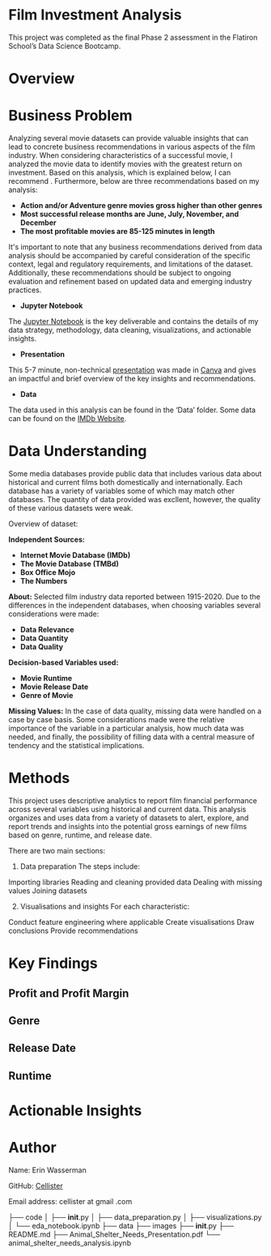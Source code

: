 # Film Investment Analysis

This project was completed as the final Phase 2 assessment in the Flatiron School’s Data Science Bootcamp.

# Overview



# Business Problem

Analyzing several movie datasets can provide valuable insights that can lead to concrete business recommendations in various aspects of the film industry. When considering characteristics of a successful movie, I analyzed the movie data to identify movies with the greatest return on investment. Based on this analysis, which is explained below, I can recommend . Furthermore, below are three recommendations based on my analysis:

* **Action and/or Adventure genre movies gross higher than other genres**
* **Most successful release months are June, July, November, and December**
* **The most profitable movies are 85-125 minutes in length**

It's important to note that any business recommendations derived from data analysis should be accompanied by careful consideration of the specific context, legal and regulatory requirements, and limitations of the dataset. Additionally, these recommendations should be subject to ongoing evaluation and refinement based on updated data and emerging industry practices.

* **Jupyter Notebook**

The [Jupyter Notebook](https://github.com/cellister/Film-Investment-Analysis-Project/blob/main/Film%20Investment%20Analysis%20Notebook.ipynb) is the key deliverable and contains the details of my data strategy, methodology, data cleaning, visualizations, and actionable insights.

* **Presentation**

This 5-7 minute, non-technical [presentation](...) was made in [Canva](https://www.canva.com/design/DAFzlcctuzo/YpMIvURJO6cI7aveTLrNDA/edit?utm_content=DAFzlcctuzo&utm_campaign=designshare&utm_medium=link2&utm_source=sharebutton) and gives an impactful and brief overview of the key insights and recommendations. 

* **Data**

The data used in this analysis can be found in the ‘Data’ folder. Some data can be found on the [IMDb Website](https://developer.imdb.com/non-commercial-datasets/).


# Data Understanding

Some media databases provide public data that includes various data about historical and current films both domestically and internationally. Each database has a variety of variables some of which may match other databases. The quantity of data provided was excllent, however, the quality of these various datasets were weak.  

Overview of dataset:

   **Independent Sources:** 
   * **Internet Movie Database (IMDb)** 
   * **The Movie Database (TMBd)** 
   * **Box Office Mojo** 
   * **The Numbers**
 
   **About:** Selected film industry data reported between 1915-2020. Due to the differences in the independent databases, when choosing variables several considerations were made:
   * **Data Relevance**
   * **Data Quantity**
   * **Data Quality**
 
   **Decision-based Variables used:** 
   * **Movie Runtime** 
   * **Movie Release Date** 
   * **Genre of Movie**
 
   **Missing Values:** In the case of data quality, missing data were handled on a case by case basis. Some considerations made were the relative importance of the variable in a particular analysis, how much data was needed, and finally, the possibility of filling data with a central measure of tendency and the statistical implications.  

# Methods

This project uses descriptive analytics to report film financial performance across several variables using historical and current data. This analysis organizes and uses data from a variety of datasets to alert, explore, and report trends and insights into the potential gross earnings of new films based on genre, runtime, and release date. 

There are two main sections:

1. Data preparation
The steps include:

Importing libraries
Reading and cleaning provided data
Dealing with missing values
Joining datasets

2. Visualisations and insights
For each characteristic:

Conduct feature engineering where applicable
Create visualisations
Draw conclusions
Provide recommendations

# Key Findings

## Profit and Profit Margin

## Genre

## Release Date

## Runtime

# Actionable Insights



# Author

Name: Erin Wasserman

GitHub: [Cellister](https://github.com/cellister)

Email address: cellister at gmail .com


├── code
│   ├── __init__.py
│   ├── data_preparation.py
│   ├── visualizations.py
│   └── eda_notebook.ipynb
├── data
├── images
├── __init__.py
├── README.md
├── Animal_Shelter_Needs_Presentation.pdf
└── animal_shelter_needs_analysis.ipynb
